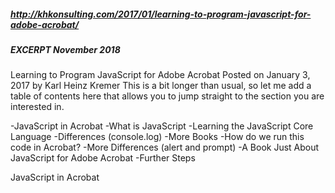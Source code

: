 ##### http://khkonsulting.com/2017/01/learning-to-program-javascript-for-adobe-acrobat/
##### EXCERPT November 2018
Learning to Program JavaScript for Adobe Acrobat
Posted on January 3, 2017 by Karl Heinz Kremer
This is a bit longer than usual, so let me add a table of contents here that allows you to jump straight to the section you are interested in.

-JavaScript in Acrobat
-What is JavaScript
-Learning the JavaScript Core Language
-Differences (console.log)
-More Books
-How do we run this code in Acrobat?
-More Differences (alert and prompt)
-A Book Just About JavaScript for Adobe Acrobat
-Further Steps

JavaScript in Acrobat

